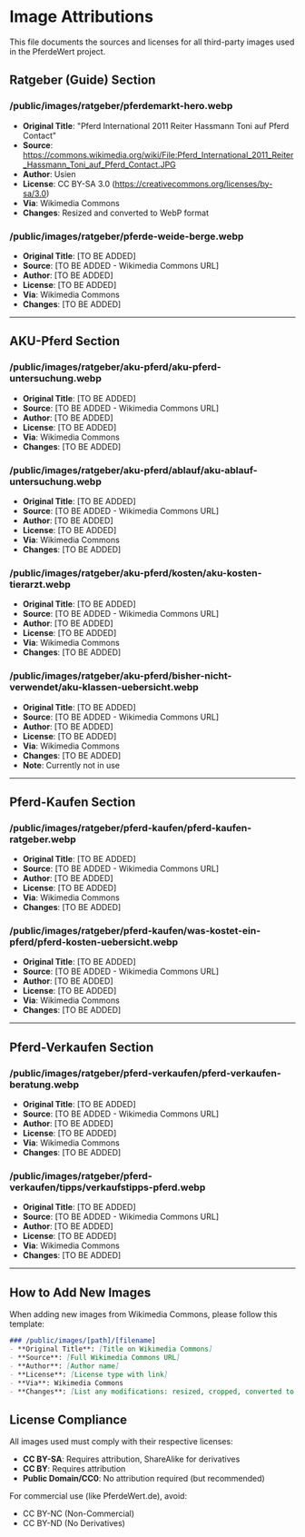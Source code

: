 # Image Attributions

This file documents the sources and licenses for all third-party images used in the PferdeWert project.

## Ratgeber (Guide) Section

### /public/images/ratgeber/pferdemarkt-hero.webp
- **Original Title**: "Pferd International 2011 Reiter Hassmann Toni auf Pferd Contact"
- **Source**: https://commons.wikimedia.org/wiki/File:Pferd_International_2011_Reiter_Hassmann_Toni_auf_Pferd_Contact.JPG
- **Author**: Usien
- **License**: CC BY-SA 3.0 (https://creativecommons.org/licenses/by-sa/3.0)
- **Via**: Wikimedia Commons
- **Changes**: Resized and converted to WebP format

### /public/images/ratgeber/pferde-weide-berge.webp
- **Original Title**: [TO BE ADDED]
- **Source**: [TO BE ADDED - Wikimedia Commons URL]
- **Author**: [TO BE ADDED]
- **License**: [TO BE ADDED]
- **Via**: Wikimedia Commons
- **Changes**: [TO BE ADDED]

---

## AKU-Pferd Section

### /public/images/ratgeber/aku-pferd/aku-pferd-untersuchung.webp
- **Original Title**: [TO BE ADDED]
- **Source**: [TO BE ADDED - Wikimedia Commons URL]
- **Author**: [TO BE ADDED]
- **License**: [TO BE ADDED]
- **Via**: Wikimedia Commons
- **Changes**: [TO BE ADDED]

### /public/images/ratgeber/aku-pferd/ablauf/aku-ablauf-untersuchung.webp
- **Original Title**: [TO BE ADDED]
- **Source**: [TO BE ADDED - Wikimedia Commons URL]
- **Author**: [TO BE ADDED]
- **License**: [TO BE ADDED]
- **Via**: Wikimedia Commons
- **Changes**: [TO BE ADDED]

### /public/images/ratgeber/aku-pferd/kosten/aku-kosten-tierarzt.webp
- **Original Title**: [TO BE ADDED]
- **Source**: [TO BE ADDED - Wikimedia Commons URL]
- **Author**: [TO BE ADDED]
- **License**: [TO BE ADDED]
- **Via**: Wikimedia Commons
- **Changes**: [TO BE ADDED]

### /public/images/ratgeber/aku-pferd/bisher-nicht-verwendet/aku-klassen-uebersicht.webp
- **Original Title**: [TO BE ADDED]
- **Source**: [TO BE ADDED - Wikimedia Commons URL]
- **Author**: [TO BE ADDED]
- **License**: [TO BE ADDED]
- **Via**: Wikimedia Commons
- **Changes**: [TO BE ADDED]
- **Note**: Currently not in use

---

## Pferd-Kaufen Section

### /public/images/ratgeber/pferd-kaufen/pferd-kaufen-ratgeber.webp
- **Original Title**: [TO BE ADDED]
- **Source**: [TO BE ADDED - Wikimedia Commons URL]
- **Author**: [TO BE ADDED]
- **License**: [TO BE ADDED]
- **Via**: Wikimedia Commons
- **Changes**: [TO BE ADDED]

### /public/images/ratgeber/pferd-kaufen/was-kostet-ein-pferd/pferd-kosten-uebersicht.webp
- **Original Title**: [TO BE ADDED]
- **Source**: [TO BE ADDED - Wikimedia Commons URL]
- **Author**: [TO BE ADDED]
- **License**: [TO BE ADDED]
- **Via**: Wikimedia Commons
- **Changes**: [TO BE ADDED]

---

## Pferd-Verkaufen Section

### /public/images/ratgeber/pferd-verkaufen/pferd-verkaufen-beratung.webp
- **Original Title**: [TO BE ADDED]
- **Source**: [TO BE ADDED - Wikimedia Commons URL]
- **Author**: [TO BE ADDED]
- **License**: [TO BE ADDED]
- **Via**: Wikimedia Commons
- **Changes**: [TO BE ADDED]

### /public/images/ratgeber/pferd-verkaufen/tipps/verkaufstipps-pferd.webp
- **Original Title**: [TO BE ADDED]
- **Source**: [TO BE ADDED - Wikimedia Commons URL]
- **Author**: [TO BE ADDED]
- **License**: [TO BE ADDED]
- **Via**: Wikimedia Commons
- **Changes**: [TO BE ADDED]

---

## How to Add New Images

When adding new images from Wikimedia Commons, please follow this template:

```markdown
### /public/images/[path]/[filename]
- **Original Title**: [Title on Wikimedia Commons]
- **Source**: [Full Wikimedia Commons URL]
- **Author**: [Author name]
- **License**: [License type with link]
- **Via**: Wikimedia Commons
- **Changes**: [List any modifications: resized, cropped, converted to WebP, etc.]
```

## License Compliance

All images used must comply with their respective licenses:
- **CC BY-SA**: Requires attribution, ShareAlike for derivatives
- **CC BY**: Requires attribution
- **Public Domain/CC0**: No attribution required (but recommended)

For commercial use (like PferdeWert.de), avoid:
- CC BY-NC (Non-Commercial)
- CC BY-ND (No Derivatives)
